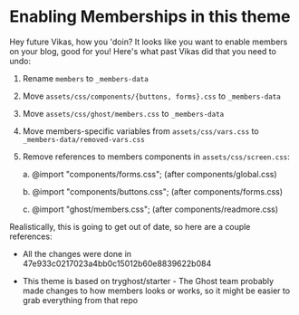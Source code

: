 # Enabling Memberships in this theme

Hey future Vikas, how you 'doin? It looks like you want to enable members on your blog, good for you! Here's what past Vikas did that you need to undo:

1. Rename `members` to `_members-data`

1. Move `assets/css/components/{buttons, forms}.css` to `_members-data`

1. Move `assets/css/ghost/members.css` to `_members-data`

1. Move members-specific variables from `assets/css/vars.css` to `_members-data/removed-vars.css`

1. Remove references to members components in `assets/css/screen.css`:

    a. @import "components/forms.css"; (after components/global.css)

    b. @import "components/buttons.css"; (after components/forms.css)

    c. @import "ghost/members.css"; (after components/readmore.css)

Realistically, this is going to get out of date, so here are a couple references:

- All the changes were done in 47e933c0217023a4bb0c15012b60e8839622b084

- This theme is based on tryghost/starter - The Ghost team probably made changes to how members looks or works, so it might be easier to grab everything from that repo